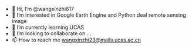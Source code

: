 - 👋 Hi, I’m @wangxinzhi617
- 👀 I’m interested in Google Earth Engine and Python deal remote sensing image 
- 🌱 I’m currently learning  UCAS
- 💞️ I’m looking to collaborate on ...
- 📫 How to reach me wangxinzhi23@mails.ucas.ac.cn

<!---
wangxinzhi617/wangxinzhi617 is a ✨ special ✨ repository because its `README.md` (this file) appears on your GitHub profile.
You can click the Preview link to take a look at your changes.
--->
